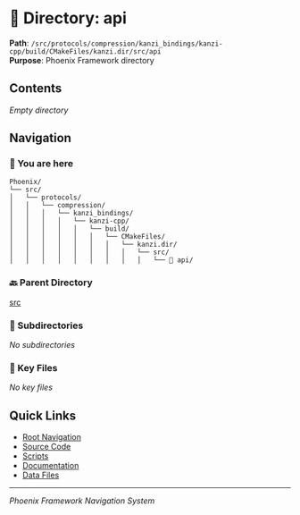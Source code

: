 # 📁 Directory: api

**Path**: `/src/protocols/compression/kanzi_bindings/kanzi-cpp/build/CMakeFiles/kanzi.dir/src/api`  
**Purpose**: Phoenix Framework directory

## Contents

*Empty directory*

## Navigation

### 📍 You are here
```
Phoenix/
└── src/
│   └── protocols/
│   │   └── compression/
│   │   │   └── kanzi_bindings/
│   │   │   │   └── kanzi-cpp/
│   │   │   │   │   └── build/
│   │   │   │   │   │   └── CMakeFiles/
│   │   │   │   │   │   │   └── kanzi.dir/
│   │   │   │   │   │   │   │   └── src/
│   │   │   │   │   │   │   │   │   └── 📍 api/

```

### 🔙 Parent Directory
[src](..)

### 📂 Subdirectories
*No subdirectories*

### 📄 Key Files
*No key files*

## Quick Links
- [Root Navigation](/NAVIGATION.md)
- [Source Code](/src/DIRECTORY_MAP.md)
- [Scripts](/scripts/DIRECTORY_MAP.md)
- [Documentation](/docs/DIRECTORY_MAP.md)
- [Data Files](/data/DIRECTORY_MAP.md)

---
*Phoenix Framework Navigation System*

